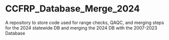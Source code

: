# CCFRP_Database_Merge_2024
A repository to store code used for range checks, QAQC, and merging steps for the 2024 statewide DB and merging the 2024 DB with the 2007-2023 Database
